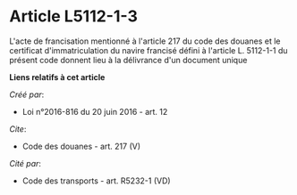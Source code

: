 # Article L5112-1-3

L'acte de francisation mentionné à l'article 217 du code des douanes et le certificat d'immatriculation du navire francisé
défini à l'article L. 5112-1-1 du présent code donnent lieu à la délivrance d'un document unique

**Liens relatifs à cet article**

_Créé par_:

  - Loi n°2016-816 du 20 juin 2016 - art. 12

_Cite_:

  - Code des douanes - art. 217 (V)

_Cité par_:

  - Code des transports - art. R5232-1 (VD)
